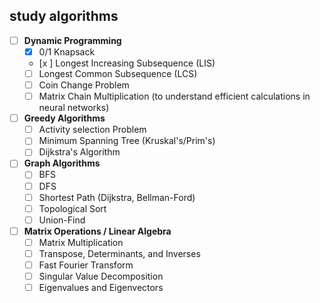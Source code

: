 ## study algorithms
- [ ] **Dynamic Programming**
  - [x] 0/1 Knapsack
  - [x ] Longest Increasing Subsequence (LIS)
  - [ ] Longest Common Subsequence (LCS)
  - [ ] Coin Change Problem
  - [ ] Matrix Chain Multiplication (to understand efficient calculations in neural networks)

- [ ] **Greedy Algorithms**
  - [ ] Activity selection Problem
  - [ ] Minimum Spanning Tree (Kruskal's/Prim's)
  - [ ] Dijkstra's Algorithm

- [ ] **Graph Algorithms**
  - [ ] BFS
  - [ ] DFS
  - [ ] Shortest Path (Dijkstra, Bellman-Ford)
  - [ ] Topological Sort
  - [ ] Union-Find

- [ ] **Matrix Operations / Linear Algebra**
  - [ ] Matrix Multiplication
  - [ ] Transpose, Determinants, and Inverses
  - [ ] Fast Fourier Transform
  - [ ] Singular Value Decomposition
  - [ ] Eigenvalues and Eigenvectors